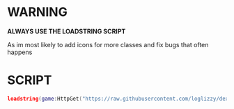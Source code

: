# WARNING
**ALWAYS USE THE LOADSTRING SCRIPT**

As im most likely to add icons for more classes and fix bugs that often happens

# SCRIPT
```lua
loadstring(game:HttpGet("https://raw.githubusercontent.com/loglizzy/dex-custom-icons/main/main.lua"))()
```
